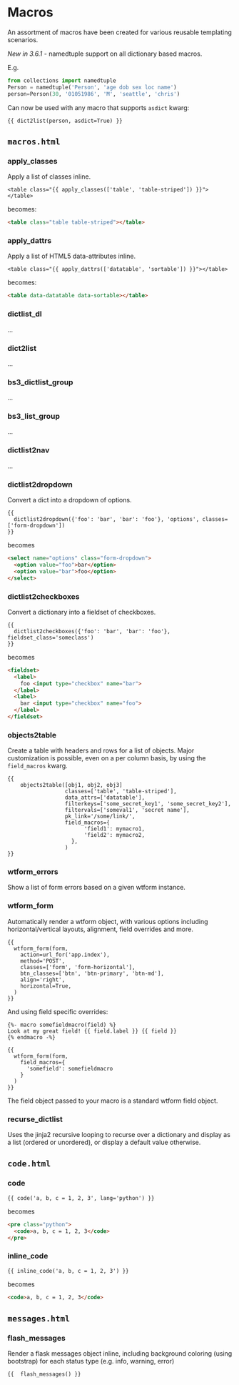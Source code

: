 # Macros

An assortment of macros have been created for various reusable templating scenarios.

*New in 3.6.1* - namedtuple support on all dictionary based macros.

E.g.

```python
from collections import namedtuple
Person = namedtuple('Person', 'age dob sex loc name')
person=Person(30, '01051986', 'M', 'seattle', 'chris')
```

Can now be used with any macro that supports `asdict` kwarg:

`{{ dict2list(person, asdict=True) }}`

## `macros.html`

### apply_classes

Apply a list of classes inline.

```jinja2
<table class="{{ apply_classes(['table', 'table-striped']) }}"></table>
```

becomes:

```html
<table class="table table-striped"></table>
```

### apply_dattrs

Apply a list of HTML5 data-attributes inline.

```jinja2
<table class="{{ apply_dattrs(['datatable', 'sortable']) }}"></table>
```

becomes:

```html
<table data-datatable data-sortable></table>
```

### dictlist_dl

...

### dict2list

...

### bs3_dictlist_group

...

### bs3_list_group

...

### dictlist2nav

...

### dictlist2dropdown

Convert a dict into a dropdown of options.

```jinja2
{{
  dictlist2dropdown({'foo': 'bar', 'bar': 'foo'}, 'options', classes=['form-dropdown'])
}}
```

becomes

```html
<select name="options" class="form-dropdown">
  <option value="foo">bar</option>
  <option value="bar">foo</option>
</select>
```

### dictlist2checkboxes

Convert a dictionary into a fieldset of checkboxes.

```jinja2
{{
  dictlist2checkboxes({'foo': 'bar', 'bar': 'foo'}, fieldset_class='someclass')
}}
```

becomes

```html
<fieldset>
  <label>
    foo <input type="checkbox" name="bar">
  </label>
  <label>
    bar <input type="checkbox" name="foo">
  </label>
</fieldset>
```

### objects2table

Create a table with headers and rows for a list of objects. Major customization is possible, even on a per column basis, by using the `field_macros` kwarg.

```jinja2
{{
    objects2table([obj1, obj2, obj3]
                  classes=['table', 'table-striped'],
                  data_attrs=['datatable'],
                  filterkeys=['some_secret_key1', 'some_secret_key2'],
                  filtervals=['someval1', 'secret name'],
                  pk_link='/some/link/',
                  field_macros={
                        'field1': mymacro1,
                        'field2': mymacro2,
                    },
                  )
}}
```

### wtform_errors

Show a list of form errors based on a given wtform instance.

### wtform_form

Automatically render a wtform object, with various options including horizontal/vertical layouts, alignment, field overrides and more.

```jinja2
{{
  wtform_form(form,
    action=url_for('app.index'),
    method='POST',
    classes=['form', 'form-horizontal'],
    btn_classes=['btn', 'btn-primary', 'btn-md'],
    align='right',
    horizontal=True,
  )
}}
```

And using field specific overrides:

```jinja2
{%- macro somefieldmacro(field) %}
Look at my great field! {{ field.label }} {{ field }}
{% endmacro -%}

{{
  wtform_form(form,
    field_macros={
      'somefield': somefieldmacro
    }
  )
}}
```

The field object passed to your macro is a standard wtform field object.

### recurse_dictlist

Uses the jinja2 recursive looping to recurse over a dictionary and display as a list (ordered or unordered), or display a default value otherwise.

## `code.html`

### code

```jinja2
{{ code('a, b, c = 1, 2, 3', lang='python') }}
```

becomes

```html
<pre class="python">
  <code>a, b, c = 1, 2, 3</code>
</pre>
```

### inline_code

```jinja2
{{ inline_code('a, b, c = 1, 2, 3') }}
```

becomes

```html
<code>a, b, c = 1, 2, 3</code>
```

## `messages.html`

### flash_messages

Render a flask messages object inline, including background coloring (using bootstrap) for each status type (e.g. info, warning, error)

```jinja2
{{  flash_messages() }}
```

